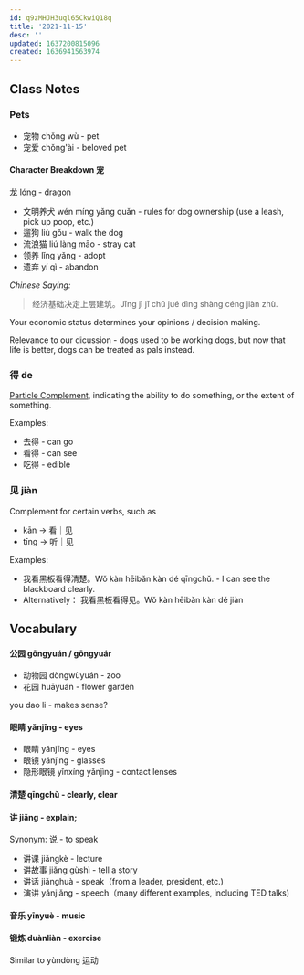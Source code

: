 ```yaml
---
id: q9zMHJH3uql65CkwiQ18q
title: '2021-11-15'
desc: ''
updated: 1637200815096
created: 1636941563974
---
```


## Class Notes

### Pets

- 宠物 chǒng wù - pet
- 宠爱 chǒng'ài - beloved pet


#### Character Breakdown 宠
 龙 lóng - dragon

- 文明养犬 wén míng yǎng quǎn - rules for dog ownership (use a leash, pick up poop, etc.)
- 遛狗 liù gǒu - walk the dog
- 流浪猫 liú làng māo - stray cat
- 领养 lǐng yǎng - adopt
- 遗弃 yí qì - abandon

_Chinese Saying:_

> 经济基础决定上层建筑。Jīng jì jī chǔ jué dìng shàng céng jiàn zhù.

Your economic status determines your opinions / decision making.

Relevance to our dicussion - dogs used to be working dogs, but now that life is better, dogs can be treated as pals instead.

### 得 de

[Particle Complement](https://resources.allsetlearning.com/chinese/grammar/Complement), indicating the ability to do something, or the extent of something. 

Examples:
- 去得 - can go
- 看得 - can see
- 吃得 - edible

### 见 jiàn

Complement for certain verbs, such as 
- kān ->  看｜见
- tīng -> 听｜见

Examples:
- 我看黑板看得清楚。Wǒ kàn hēibǎn kàn dé qīngchǔ. - I can see the blackboard clearly.
- Alternatively： 我看黑板看得见。Wǒ kàn hēibǎn kàn dé jiàn

## Vocabulary

#### 公园 gōngyuán / gōngyuár

- 动物园 dòngwùyuán - zoo
- 花园  huāyuán - flower garden

you dao li - makes sense?

#### 眼睛 yǎnjīng - eyes 

- 眼睛 yǎnjīng - eyes
- 眼镜 yǎnjìng - glasses
- 隐形眼镜 yǐnxíng yǎnjìng - contact lenses


#### 清楚 qīngchǔ - clearly, clear

#### 讲 jiǎng - explain;

Synonym: 说 - to speak

- 讲课 jiǎngkè - lecture
- 讲故事 jiǎng gùshì - tell a story
- 讲话 jiǎnghuà - speak（from a leader, president, etc.)
- 演讲 yǎnjiǎng - speech（many different examples, including TED talks)

#### 音乐 yīnyuè - music

#### 锻炼 duànliàn - exercise

Similar to yùndòng 运动
